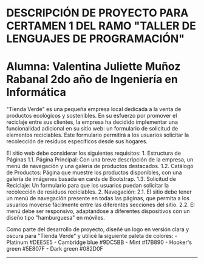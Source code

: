 DESCRIPCIÓN DE PROYECTO PARA CERTAMEN 1 DEL RAMO "TALLER DE LENGUAJES DE PROGRAMACIÓN"
=====================================
Alumna: Valentina Juliette Muñoz Rabanal
2do año de Ingeniería en Informática
=====================================

"Tienda Verde" es una pequeña empresa local dedicada a la venta de productos ecológicos y sostenibles. En su
esfuerzo por promover el reciclaje entre sus clientes, la empresa ha decidido implementar una funcionalidad
adicional en su sitio web: un formulario de solicitud de elementos reciclables. Este formulario permitirá a los usuarios
solicitar la recolección de residuos específicos desde sus hogares.

El sitio web debe considerar los siguientes requisitos:
    1. Estructura de Páginas
        1.1. Página Principal: Con una breve descripción de la empresa, un menú de navegación y una galería de
        productos destacados.
        1.2. Catálogo de Productos: Página que muestre los productos disponibles, con una galería de imágenes basada
        en cards de Bootstrap.
        1.3. Solicitud de Reciclaje: Un formulario para que los usuarios puedan solicitar la recolección de residuos
        reciclables.
    2. Navegación:
        2.1. El sitio debe tener un menú de navegación presente en todas las páginas, que permita a los usuarios
        moverse fácilmente entre las diferentes secciones del sitio.
        2.2. El menú debe ser responsivo, adaptándose a diferentes dispositivos con un diseño tipo "hamburguesa" en
        móviles.

Como parte del desarrollo de proyecto, diseñé un logo en versión clara y oscura para "Tienda Verde" y utilicé la siguiente
paleta de colores:
    - Platinum #DEE5E5
    - Cambridge blue #9DC5BB
    - Mint #17B890
    - Hooker's green #5E807F
    - Dark green #082D0F

--------------------------------------------------------------------------------------------------------------------------------